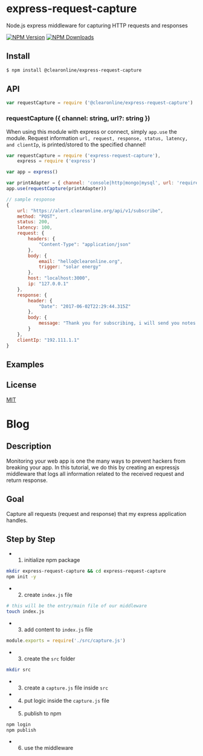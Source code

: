 # express-request-capture
Node.js express middleware for capturing HTTP requests and responses

[![NPM Version][npm-image]][npm-url]
[![NPM Downloads][downloads-image]][downloads-url]

## Install

```bash
$ npm install @clearonline/express-request-capture
```

## API

```js
var requestCapture = require ('@clearonline/express-request-capture')
```

### requestCapture ({ channel: string, url?: string })

When using this module with express or connect, simply `app.use` the module.
Request information `url, request, response, status, latency, and clientIp`, is printed/stored to the specified channel!
```js
var requestCapture = require ('express-request-capture'),
    express = require ('express')

var app = express()

var printAdapter = { channel: 'console|http|mongo|mysql', url: 'required if channel is either http or database' };
app.use(requestCapture(printAdapter))
```

```js
// sample response
{
    url: "https://alert.clearonline.org/api/v1/subscribe",
    method: "POST",
    status: 200,
    latency: 100,
    request: {
        headers: {
            "Content-Type": "application/json"
        },
        body: {
            email: "hello@clearonline.org",
            trigger: "solar energy"
        },
        host: "localhost:3000",
        ip: "127.0.0.1"
    },
    response: {
        header: {
            "Date": "2017-06-02T22:29:44.315Z"
        },
        body: {
            message: "Thank you for subscribing, i will send you notes every monday!"
        }
    },
    clientIp: "192.111.1.1"
}
```

## Examples

## License

[MIT](LICENSE)

[npm-image]: https://img.shields.io/npm/v/express-request-capture.svg?style=flat
[npm-url]: https://npmjs.org/package/express-request-capture
[downloads-image]: https://img.shields.io/npm/dm/express-request-capture.svg?style=flat
[downloads-url]: https://npmjs.org/package/express-request-capture


# Blog

## Description

Monitoring your web app is one the many ways to prevent hackers from breaking your app. In this tutorial, we do this by creating an expressjs middleware that logs all information related to the received request and return response.

## Goal

Capture all requests (request and response) that my express application handles.

## Step by Step

* 1. initialize npm package

```sh
mkdir express-request-capture && cd express-request-capture
npm init -y
```

* 2. create `index.js` file

```sh
# this will be the entry/main file of our middleware
touch index.js
```

* 3. add content to `index.js` file

```js
module.exports = require('./src/capture.js')
```

* 3. create the `src` folder

```sh
mkdir src
```

* 3. create a `capture.js` file inside `src`

* 4. put logic inside the `capture.js` file

* 5. publish to npm

```sh
npm login
npm publish
```

* 6. use the middleware

```sh

```



